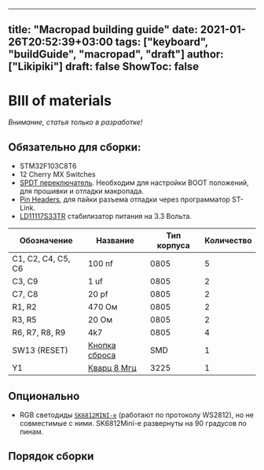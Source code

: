 
---
title: "Macropad building guide"
date: 2021-01-26T20:52:39+03:00
tags: ["keyboard", "buildGuide", "macropad", "draft"]
author: ["Likipiki"]
draft: false
ShowToc: false
---

# BIll of materials

*Внимание, статья только в разработке!*

## Обязательно для сборки:
* STM32F103C8T6
* 12 Cherry MX Switches
* [SPDT переключатель](https://a.aliexpress.com/_ADvcqv). Необходим для настройки BOOT положений, для прошивки и отладки макропада.
* [Pin Headers](https://aliexpress.ru/item/4000694229610.html?spm=a2g0o.productlist.0.0.78436ce8m8DEWX&algo_pvid=27f529fa-ec0c-4d94-a61f-38ad9f635642&algo_expid=27f529fa-ec0c-4d94-a61f-38ad9f635642-0&btsid=0b8b15d416116924300031962eb5c8&ws_ab_test=searchweb0_0,searchweb201602_,searchweb201603_&sku_id=10000006047835005), для пайки разъема отладки через программатор ST-Link.
* [LD11117S33TR](https://aliexpress.ru/item/32963420506.html?spm=a2g0o.productlist.0.0.59af385ajJGDAl&algo_pvid=f84067ac-eb15-4cd2-bcaa-0263204c0365&algo_expid=f84067ac-eb15-4cd2-bcaa-0263204c0365-0&btsid=0b8b035a16116928233891494ea9a3&ws_ab_test=searchweb0_0,searchweb201602_,searchweb201603_&sku_id=66602096366) стабилизатор питания на 3.3 Вольта.

| Обозначение | Название | Тип корпуса | Количество |
|-------------|----------|-------------|------------|
|C1,  C2,  C4, C5, C6| 100 nf | 0805 |5|
|C3, C9 | 1 uf | 0805 |2|
|C7, C8| 20 pf| 0805| 2|
| R1, R2 | 470 Ом| 0805 | 2 |
| R3, R5 | 20 Ом | 0805 | 2 |
| R6, R7, R8, R9 | 4k7 | 0805 | 4 |
| SW13 (RESET) | [Кнопка сброса](https://aliexpress.ru/item/32696590759.html?spm=a2g0o.productlist.0.0.1c843ddazzfJiC&algo_pvid=9ba2d7e0-02ba-43e3-9c4d-d8ae568e61dc&algo_expid=9ba2d7e0-02ba-43e3-9c4d-d8ae568e61dc-26&btsid=0b8b035916116930670572095e3578&ws_ab_test=searchweb0_0,searchweb201602_,searchweb201603_&sku_id=60650490848) | SMD | 1 |
| Y1 | [Кварц 8 Мгц](https://aliexpress.ru/item/4001044828705.html?spm=a2g0o.productlist.0.0.4b6476678qo18x&algo_pvid=f3fb7e40-1564-492a-b2a9-f8f3001ae0e3&algo_expid=f3fb7e40-1564-492a-b2a9-f8f3001ae0e3-0&btsid=0b8b035a16116929041211694ea9a3&ws_ab_test=searchweb0_0,searchweb201602_,searchweb201603_&sku_id=10000013722210275) | 3225 | 1 |

## Опционально
* RGB светодиды [`SK6812MINI-e`](https://aliexpress.ru/item/4000475685852.html?spm=a2g0o.productlist.0.0.6d8650f7f1viuP&algo_pvid=165a11e3-f93a-423c-96a0-12d398eae10c&algo_expid=165a11e3-f93a-423c-96a0-12d398eae10c-0&btsid=0b8b034a16116919550132891eb60b&ws_ab_test=searchweb0_0,searchweb201602_,searchweb201603_) (работают по протоколу WS2812), но не совместимые с ними. SK6812Mini-e развернуты на 90 градусов по пинам.



## Порядок сборки

